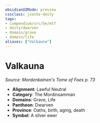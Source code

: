 ```yaml
---
obsidianUIMode: preview
cssclass: json5e-deity
tags:
- compendium/src/5e/mtf
- deity/dwarven
- domain/grave
- domain/life
aliases: ["Valkauna"]
---
```

# Valkauna
*Source: Mordenkainen's Tome of Foes p. 73* 

- **Alignment**: Lawful Neutral
- **Category**: The Mordinsamman
- **Domains**: Grave, Life
- **Pantheon**: Dwarven
- **Province**: Oaths, birth, aging, death
- **Symbol**: A silver ewer